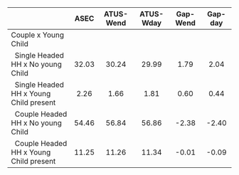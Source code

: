 
|                      |         ASEC |    ATUS-Wend |    ATUS-Wday |     Gap-Wend |      Gap-day |
| -------------------- | :----------: | :----------: | :----------: | :----------: | :----------: |
| Couple x Young Child |              |              |              |              |              |
| &nbsp;&nbsp;Single Headed HH x No young Child |        32.03 |        30.24 |        29.99 |         1.79 |         2.04 |
| &nbsp;&nbsp;Single Headed HH x Young Child present |         2.26 |         1.66 |         1.81 |         0.60 |         0.44 |
| &nbsp;&nbsp;Couple Headed HH x No young Child |        54.46 |        56.84 |        56.86 |        -2.38 |        -2.40 |
| &nbsp;&nbsp;Couple Headed HH x Young Child present |        11.25 |        11.26 |        11.34 |        -0.01 |        -0.09 |

